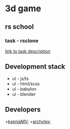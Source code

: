 # 3d game 
## rs school
### task - rsclone
[link to task description](https://github.com/rolling-scopes-school/tasks/blob/master/tasks/rsclone/rsclone.md)

## Development stack
+ ul - js/ts
+ ul - html/scss
+ ul - babylon
+ ul - blender


## Developers
+[kseniaMV](https://github.com/KseniaMV);
+[archylex](https://github.com/archylex);

